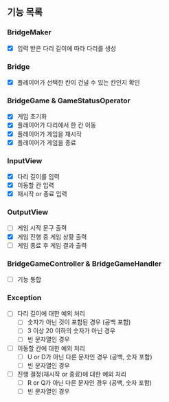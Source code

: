 ## 기능 목록

### BridgeMaker
- [x] 입력 받은 다리 길이에 따라 다리를 생성

### Bridge
- [x] 플레이어가 선택한 칸이 건널 수 있는 칸인지 확인

### BridgeGame & GameStatusOperator
- [x] 게임 초기화
- [x] 플레이어가 다리에서 한 칸 이동
- [x] 플레이어가 게임을 재시작
- [x] 플레이어가 게임을 종료

### InputView
- [x] 다리 길이를 입력
- [x] 이동할 칸 입력
- [x] 재시작 or 종료 입력

### OutputView
- [ ] 게임 시작 문구 출력
- [x] 게임 진행 중 게임 상황 출력
- [ ] 게임 종료 후 게임 결과 출력

### BridgeGameController & BridgeGameHandler 
- [ ] 기능 통합

### Exception
- [ ] 다리 길이에 대한 예외 처리
  - [ ] 숫자가 아닌 것이 포함된 경우 (공백 포함)
  - [ ] 3 이상 20 이하의 숫자가 아닌 경우
  - [ ] 빈 문자열인 경우
- [ ] 이동할 칸에 대한 예외 처리
  - [ ] U or D가 아닌 다른 문자인 경우 (공백, 숫자 포함)
  - [ ] 빈 문자열인 경우
- [ ] 진행 결정(재시작 or 종료)에 대한 예외 처리
  - [ ] R or Q가 아닌 다른 문자인 경우 (공백, 숫자 포함)
  - [ ] 빈 문자열인 경우